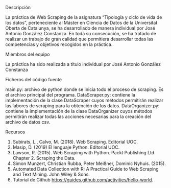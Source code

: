 Descripción

La práctica de Web Scraping de la asignatura “Tipología y ciclo de vida de los datos”, perteneciente al Máster en Ciencia de Datos de la Universitat Oberta de Catalunya, se ha desarrollado de manera individual por José Antonio González Constanza. En toda su consecución, se ha tratado de realizar un trabajo de gran calidad que permitiera desarrollar todas las competencias y objetivos recogidos en la práctica. 

Miembros del equipo

La práctica ha sido realizada a título individual por José Antonio González Constanza

Ficheros del código fuente

main.py: archivo de python donde se inicia todo el proceso de scraping. Es el archivo principal del programa.
DataScraper.py: contiene la implementación de la clase DataScraper cuyos métodos permitirán realizar las labores de scraping para la obtención de los datos.
DataOrganizer.py: contiene la implementación de la clase DataOrganizer cuyos métodos permitirán realizar todas las acciones necesarias para la creación del archivo de datos csv.

Recursos

1. Subirats, L., Calvo, M. (2018). Web Scraping. Editorial UOC.  
2. Masip, D. (2019) El lenguaje Python. Editorial UOC.  
3. Lawson, R. (2015). Web Scraping with Python. Packt Publishing Ltd. Chapter 2. Scraping the Data. 
4. Simon Munzert, Christian Rubba, Peter Meißner, Dominic Nyhuis. (2015). 
5. Automated Data Collection with R: A Practical Guide to Web Scraping and Text Mining. 
John Wiley & Sons. 
6. Tutorial de Github https://guides.github.com/activities/hello-world.
